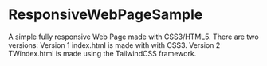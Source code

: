 # ResponsiveWebPageSample

A simple fully responsive Web Page made with CSS3/HTML5.
There are two versions:
 Version 1 index.html is made with with CSS3.
 Version 2 TWindex.html is made using the TailwindCSS framework.
